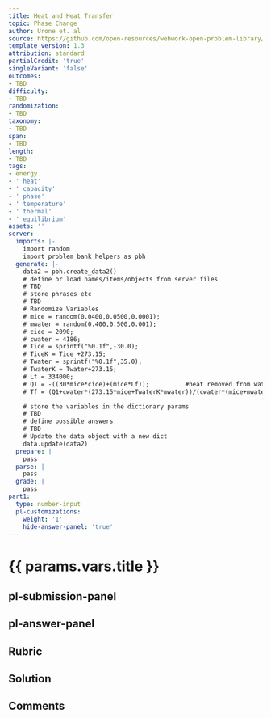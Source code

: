 ```yaml
---
title: Heat and Heat Transfer
topic: Phase Change
author: Urone et. al
source: https://github.com/open-resources/webwork-open-problem-library/tree/master/Contrib/BrockPhysics/College_Physics_Urone/14.Heat_and_Heat_Transfer/14-03.Phase_Change/NU_U17_14_03_014.pg
template_version: 1.3
attribution: standard
partialCredit: 'true'
singleVariant: 'false'
outcomes:
- TBD
difficulty:
- TBD
randomization:
- TBD
taxonomy:
- TBD
span:
- TBD
length:
- TBD
tags:
- energy
- ' heat'
- ' capacity'
- ' phase'
- ' temperature'
- ' thermal'
- ' equilibrium'
assets: ''
server:
  imports: |-
    import random
    import problem_bank_helpers as pbh
  generate: |-
    data2 = pbh.create_data2()
    # define or load names/items/objects from server files
    # TBD
    # store phrases etc
    # TBD
    # Randomize Variables
    # mice = random(0.0400,0.0500,0.0001);
    # mwater = random(0.400,0.500,0.001);
    # cice = 2090;
    # cwater = 4186;
    # Tice = sprintf("%0.1f",-30.0);
    # TiceK = Tice +273.15;
    # Twater = sprintf("%0.1f",35.0);
    # TwaterK = Twater+273.15;
    # Lf = 334000;
    # Q1 = -((30*mice*cice)+(mice*Lf));          #heat removed from water to melt ice
    # Tf = (Q1+cwater*(273.15*mice+TwaterK*mwater))/(cwater*(mice+mwater))-273.15;

    # store the variables in the dictionary params
    # TBD
    # define possible answers
    # TBD
    # Update the data object with a new dict
    data.update(data2)
  prepare: |
    pass
  parse: |
    pass
  grade: |
    pass
part1:
  type: number-input
  pl-customizations:
    weight: '1'
    hide-answer-panel: 'true'
---
```


# {{ params.vars.title }} 



## pl-submission-panel 


## pl-answer-panel 


## Rubric 


## Solution 


## Comments 


